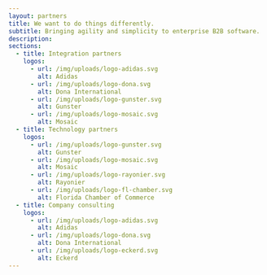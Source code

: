 ```yaml
---
layout: partners
title: We want to do things differently.
subtitle: Bringing agility and simplicity to enterprise B2B software.
description:
sections:
  - title: Integration partners
    logos:
      - url: /img/uploads/logo-adidas.svg
        alt: Adidas
      - url: /img/uploads/logo-dona.svg
        alt: Dona International
      - url: /img/uploads/logo-gunster.svg
        alt: Gunster
      - url: /img/uploads/logo-mosaic.svg
        alt: Mosaic
  - title: Technology partners
    logos:
      - url: /img/uploads/logo-gunster.svg
        alt: Gunster
      - url: /img/uploads/logo-mosaic.svg
        alt: Mosaic
      - url: /img/uploads/logo-rayonier.svg
        alt: Rayonier
      - url: /img/uploads/logo-fl-chamber.svg
        alt: Florida Chamber of Commerce
  - title: Company consulting
    logos:
      - url: /img/uploads/logo-adidas.svg
        alt: Adidas
      - url: /img/uploads/logo-dona.svg
        alt: Dona International
      - url: /img/uploads/logo-eckerd.svg
        alt: Eckerd
---
```

